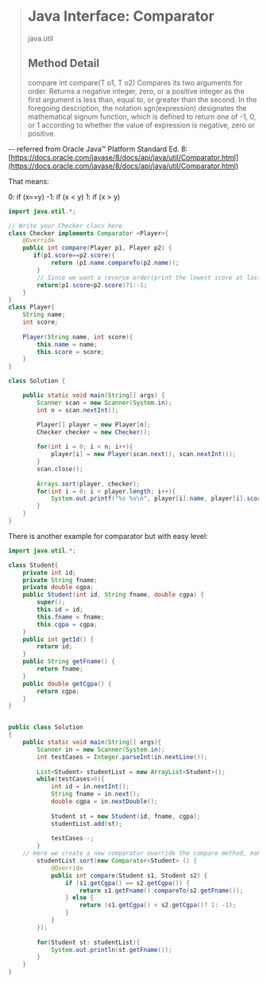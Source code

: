 > # Java Interface: Comparator
> 
> java.util
> 
> ## Method Detail
> compare
> int compare(T o1,
>                T o2)
> Compares its two arguments for order. Returns a negative integer, zero, or a positive integer as the first argument is less than, equal to, or greater than the second.
> In the foregoing description, the notation sgn(expression) designates the mathematical signum function, which is defined to return one of -1, 0, or 1 according to whether the value of expression is negative, zero or positive.
>
-- referred from Oracle Java™ Platform Standard Ed. 8:[https://docs.oracle.com/javase/8/docs/api/java/util/Comparator.html](https://docs.oracle.com/javase/8/docs/api/java/util/Comparator.html)

That means:

0: if (x==y)
-1: if (x < y)
1: if (x > y)

```java
import java.util.*;

// Write your Checker class here
class Checker implements Comparator <Player>{
    @Override
    public int compare(Player p1, Player p2) {
       if(p1.score==p2.score){
            return (p1.name.compareTo(p2.name));
        }
        // Since we want a reverse order(print the lowest score at last), so if the p1.score is smaller than p2.score, we make it return 1, else -1.
        return(p1.score<p2.score)?1:-1;     
    }
}
class Player{
    String name;
    int score;
    
    Player(String name, int score){
        this.name = name;
        this.score = score;
    }
}

class Solution {

    public static void main(String[] args) {
        Scanner scan = new Scanner(System.in);
        int n = scan.nextInt();

        Player[] player = new Player[n];
        Checker checker = new Checker();
        
        for(int i = 0; i < n; i++){
            player[i] = new Player(scan.next(), scan.nextInt());
        }
        scan.close();
     
        Arrays.sort(player, checker);
        for(int i = 0; i < player.length; i++){
            System.out.printf("%s %s\n", player[i].name, player[i].score);
        }
    }
}
```

There is another example for comparator but with easy level:

```java
import java.util.*;

class Student{
	private int id;
	private String fname;
	private double cgpa;
	public Student(int id, String fname, double cgpa) {
		super();
		this.id = id;
		this.fname = fname;
		this.cgpa = cgpa;
	}
	public int getId() {
		return id;
	}
	public String getFname() {
		return fname;
	}
	public double getCgpa() {
		return cgpa;
	}
}


public class Solution
{
	public static void main(String[] args){
		Scanner in = new Scanner(System.in);
		int testCases = Integer.parseInt(in.nextLine());
		
		List<Student> studentList = new ArrayList<Student>();
		while(testCases>0){
			int id = in.nextInt();
			String fname = in.next();
			double cgpa = in.nextDouble();
			
			Student st = new Student(id, fname, cgpa);
			studentList.add(st);
			
			testCases--;
		}
    // Here we create a new comparator override the compare method, make comparation between 2 objects(students).
        studentList.sort(new Comparator<Student> () {
            @Override
            public int compare(Student s1, Student s2) {
                if (s1.getCgpa() == s2.getCgpa()) {
                    return s1.getFname().compareTo(s2.getFname());
                } else {
                    return (s1.getCgpa() < s2.getCgpa()? 1: -1);
                }
            }
        });
      
      	for(Student st: studentList){
			System.out.println(st.getFname());
		}
	}
}

```